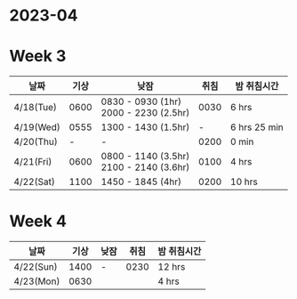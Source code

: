 # 2023-04

# Week 3
|날짜|기상|낮잠|취침|밤 취침시간|
|---|---|---|---|---|
|4/18(Tue)|0600|0830 - 0930 (1hr)<br/> 2000 - 2230 (2.5hr)|0030| 6 hrs|
|4/19(Wed)|0555|1300 - 1430 (1.5hr) |-| 6 hrs 25 min | 
|4/20(Thu)|-| - |0200| 0 min|
|4/21(Fri)|0600|0800 - 1140 (3.5hr) <br/> 2100 - 2140 (3.6hr)|0100|4 hrs|
|4/22(Sat)|1100|1450 - 1845 (4hr)| 0200 |10 hrs|

# Week 4
|날짜|기상|낮잠|취침|밤 취침시간|
|---|---|---|---|---|
|4/22(Sun)|1400|-|0230|12 hrs|
|4/23(Mon)|0630|||4 hrs|


